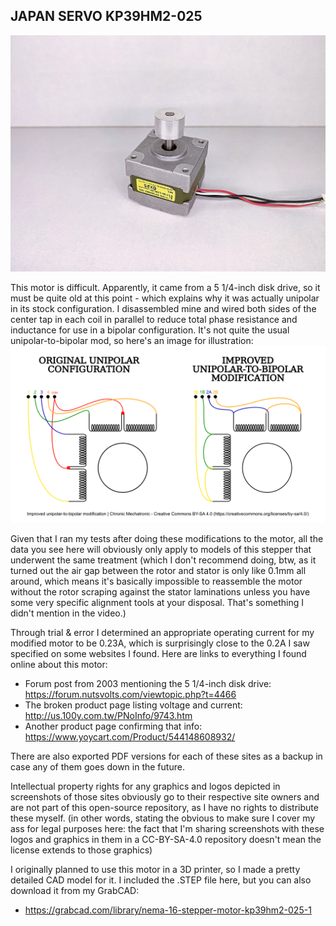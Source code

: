 ## JAPAN SERVO KP39HM2-025

![image of a stepper motor](https://github.com/ChronicMechatronic/Stepper-motor-benchmarking/blob/main/JAPAN%20SERVO%20KP39HM2-025/(3)%20JAPAN%20SERVO%20KP39HM2-025.jpg)

This motor is difficult. Apparently, it came from a 5 1/4-inch disk drive, so it must be quite old at this point - which explains why it was actually unipolar in its stock configuration. I disassembled mine and wired both sides of the center tap in each coil in parallel to reduce total phase resistance and inductance for use in a bipolar configuration. It's not quite the usual unipolar-to-bipolar mod, so here's an image for illustration:
![improved unipolar-to-bipolar wiring configuration](https://github.com/ChronicMechatronic/Stepper-motor-benchmarking/blob/main/JAPAN%20SERVO%20KP39HM2-025/Improved%20unipolar-to-bipolar%20mod.png)

Given that I ran my tests after doing these modifications to the motor, all the data you see here will obviously only apply to models of this stepper that underwent the same treatment (which I don't recommend doing, btw, as it turned out the air gap between the rotor and stator is only like 0.1mm all around, which means it's basically impossible to reassemble the motor without the rotor scraping against the stator laminations unless you have some very specific alignment tools at your disposal. That's something I didn't mention in the video.)

Through trial & error I determined an appropriate operating current for my modified motor to be 0.23A, which is surprisingly close to the 0.2A I saw specified on some websites I found.
Here are links to everything I found online about this motor:

 - Forum post from 2003 mentioning the 5 1/4-inch disk drive: https://forum.nutsvolts.com/viewtopic.php?t=4466
 - The broken product page listing voltage and current: http://us.100y.com.tw/PNoInfo/9743.htm
 - Another product page confirming that info: https://www.yoycart.com/Product/544148608932/

There are also exported PDF versions for each of these sites as a backup in case any of them goes down in the future.

Intellectual property rights for any graphics and logos depicted in screenshots of those sites obviously go to their respective site owners and are not part of this open-source repository, as I have no rights to distribute these myself. (in other words, stating the obvious to make sure I cover my ass for legal purposes here: the fact that I'm sharing screenshots with these logos and graphics in them in a CC-BY-SA-4.0 repository doesn't mean the license extends to those graphics)

I originally planned to use this motor in a 3D printer, so I made a pretty detailed CAD model for it. I included the .STEP file here, but you can also download it from my GrabCAD:
 - https://grabcad.com/library/nema-16-stepper-motor-kp39hm2-025-1
